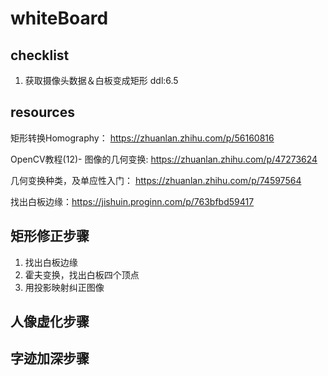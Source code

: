 # whiteBoard
## checklist
1. 获取摄像头数据＆白板变成矩形  ddl:6.5

## resources
矩形转换Homography：
https://zhuanlan.zhihu.com/p/56160816

OpenCV教程(12)- 图像的几何变换:
https://zhuanlan.zhihu.com/p/47273624

几何变换种类，及单应性入门：
https://zhuanlan.zhihu.com/p/74597564

找出白板边缘：https://jishuin.proginn.com/p/763bfbd59417

## 矩形修正步骤
1. 找出白板边缘
2. 霍夫变换，找出白板四个顶点
3. 用投影映射纠正图像

## 人像虚化步骤

## 字迹加深步骤

